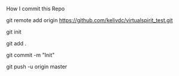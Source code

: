 How I commit this Repo

git remote add origin https://github.com/kelivdc/virtualspirit_test.git

git init

git add .

git commit -m "Init"

git push -u origin master
